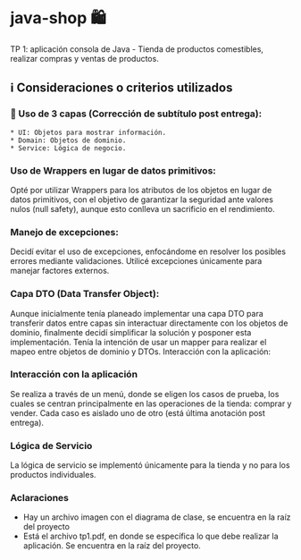 # java-shop 🛍️
 TP 1: aplicación consola de Java - Tienda de productos comestibles, realizar compras y ventas de productos.

## ℹ️ Consideraciones o criterios utilizados

### 🚀 Uso de 3 capas (Corrección de subtítulo post entrega):
```
* UI: Objetos para mostrar información.
* Domain: Objetos de dominio.
* Service: Lógica de negocio.
```

### Uso de Wrappers en lugar de datos primitivos:
Opté por utilizar Wrappers para los atributos de los objetos en lugar de datos primitivos, con el objetivo de garantizar la seguridad ante valores nulos (null safety), aunque esto conlleva un sacrificio en el rendimiento.

### Manejo de excepciones:
Decidí evitar el uso de excepciones, enfocándome en resolver los posibles errores mediante validaciones. Utilicé excepciones únicamente para manejar factores externos.

### Capa DTO (Data Transfer Object):
Aunque inicialmente tenía planeado implementar una capa DTO para transferir datos entre capas sin interactuar directamente con los objetos de dominio, finalmente decidí simplificar la solución y posponer esta implementación. Tenía la intención de usar un mapper para realizar el mapeo entre objetos de dominio y DTOs.
Interacción con la aplicación:

### Interacción con la aplicación
Se realiza a través de un menú, donde se eligen los casos de prueba, los cuales se centran principalmente en las operaciones de la tienda: comprar y vender. Cada caso es aislado uno de otro (está última anotación post entrega).

### Lógica de Servicio
La lógica de servicio se implementó únicamente para la tienda y no para los productos individuales.

### Aclaraciones
* Hay un archivo imagen con el diagrama de clase, se encuentra en la raíz del proyecto
* Está el archivo tp1.pdf, en donde se específica lo que debe realizar la aplicación. Se encuentra en la raíz del proyecto. 

